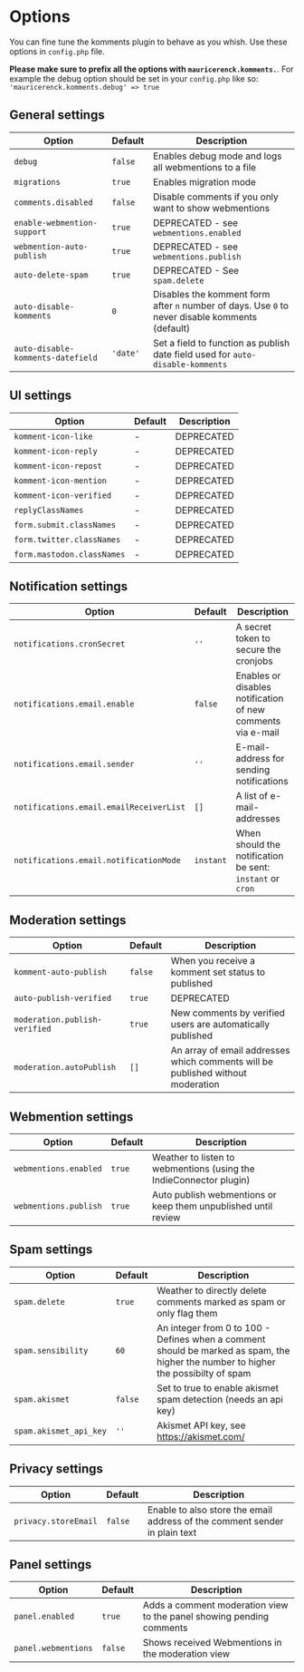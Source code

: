 # Options

You can fine tune the komments plugin to behave as you whish. Use these options in `config.php` file.

**Please make sure to prefix all the options with `mauricerenck.komments.`**. For example the debug option should be set in your `config.php` like so: `'mauricerenck.komments.debug' => true`

## General settings

| Option                            | Default  | Description                                                                                     |
| --------------------------------- | -------- | ----------------------------------------------------------------------------------------------- |
| `debug`                           | `false`  | Enables debug mode and logs all webmentions to a file                                           |
| `migrations`                      | `true `  | Enables migration mode                                                                          |
| `comments.disabled`               | `false`  | Disable comments if you only want to show webmentions                                           |
| `enable-webmention-support`       | `true`   | DEPRECATED - see `webmentions.enabled`                                                          |
| `webmention-auto-publish`         | `true`   | DEPRECATED - see `webmentions.publish`                                                          |
| `auto-delete-spam`                | `true`   | DEPRECATED - See `spam.delete`                                                                  |
| `auto-disable-komments`           | `0`      | Disables the komment form after `n` number of days. Use `0` to never disable komments (default) |
| `auto-disable-komments-datefield` | `'date'` | Set a field to function as publish date field used for `auto-disable-komments`                  |

## UI settings

| Option                     | Default | Description |
| -------------------------- | ------- | ----------- |
| `komment-icon-like`        | -       | DEPRECATED  |
| `komment-icon-reply`       | -       | DEPRECATED  |
| `komment-icon-repost`      | -       | DEPRECATED  |
| `komment-icon-mention`     | -       | DEPRECATED  |
| `komment-icon-verified`    | -       | DEPRECATED  |
| `replyClassNames`          | -       | DEPRECATED  |
| `form.submit.classNames`   | -       | DEPRECATED  |
| `form.twitter.classNames`  | -       | DEPRECATED  |
| `form.mastodon.classNames` | -       | DEPRECATED  |

## Notification settings

| Option                                  | Default   | Description                                                 |
| --------------------------------------- | --------- | ----------------------------------------------------------- |
| `notifications.cronSecret`              | `''`      | A secret token to secure the cronjobs                       |
| `notifications.email.enable`            | `false`   | Enables or disables notification of new comments via e-mail |
| `notifications.email.sender`            | `''`      | E-mail-address for sending notifications                    |
| `notifications.email.emailReceiverList` | `[]`      | A list of e-mail-addresses                                  |
| `notifications.email.notificationMode`  | `instant` | When should the notification be sent: `instant` or `cron`   |

## Moderation settings

| Option                        | Default | Description                                                                     |
| ----------------------------- | ------- | ------------------------------------------------------------------------------- |
| `komment-auto-publish`        | `false` | When you receive a komment set status to published                              |
| `auto-publish-verified`       | `true`  | DEPRECATED                                                                      |
| `moderation.publish-verified` | `true`  | New comments by verified users are automatically published                      |
| `moderation.autoPublish`      | `[]`    | An array of email addresses which comments will be published without moderation |

## Webmention settings

| Option                | Default | Description                                                        |
| --------------------- | ------- | ------------------------------------------------------------------ |
| `webmentions.enabled` | `true`  | Weather to listen to webmentions (using the IndieConnector plugin) |
| `webmentions.publish` | `true`  | Auto publish webmentions or keep them unpublished until review     |

## Spam settings

| Option                 | Default | Description                                                                                                                        |
| ---------------------- | ------- | ---------------------------------------------------------------------------------------------------------------------------------- |
| `spam.delete`          | `true`  | Weather to directly delete comments marked as spam or only flag them                                                               |
| `spam.sensibility`     | `60`    | An integer from 0 to 100 - Defines when a comment should be marked as spam, the higher the number to higher the possibilty of spam |
| `spam.akismet`         | `false` | Set to true to enable akismet spam detection (needs an api key)                                                                    |
| `spam.akismet_api_key` | `''`    | Akismet API key, see https://akismet.com/                                                                                          |

## Privacy settings

| Option               | Default | Description                                                                |
| -------------------- | ------- | -------------------------------------------------------------------------- |
| `privacy.storeEmail` | `false` | Enable to also store the email address of the comment sender in plain text |

## Panel settings

| Option              | Default | Description                                                          |
| ------------------- | ------- | -------------------------------------------------------------------- |
| `panel.enabled`     | `true`  | Adds a comment moderation view to the panel showing pending comments |
| `panel.webmentions` | `false` | Shows received Webmentions in the moderation view                    |
